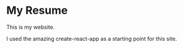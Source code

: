 # My Resume
This is my website.

I used the amazing create-react-app as a starting point for this site.
